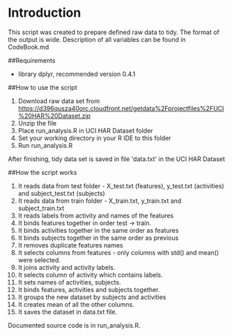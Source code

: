 Introduction
============
This script was created to prepare defined raw data to tidy.
The format of the output is wide.
Description of all variables can be found in CodeBook.md

##Requirements
* library dplyr, recommended version 0.4.1

##How to use the script
1. Download raw data set from https://d396qusza40orc.cloudfront.net/getdata%2Fprojectfiles%2FUCI%20HAR%20Dataset.zip
2. Unzip the file 
3. Place run_analysis.R in UCI HAR Dataset folder
4. Set your working directory in your R IDE to this folder
5. Run run_analysis.R

After finishing, tidy data set is saved in file 'data.txt' in the UCI HAR Dataset

##How the script works
1. It reads data from test folder - X_test.txt (features), y_test.txt (activities) and subject_test.txt (subjects)
2. It reads data from train folder - X_train.txt, y_train.txt and subject_train.txt
3. It reads labels from activity and names of the features
4. It binds features together in order test -> train. 
5. It binds activities together in the same order as features
6. It binds subjects together in the same order as previous
7. It removes duplicate features names
8. It selects columns from features - only columns with std() and mean() were selected.
9. It joins activity and activity labels.
10. It selects column of activity which contains labels.
11. It sets names of activities, subjects.
12. It binds features, activities and subjects together.
13. It groups the new dataset by subjects and activities
14. It creates mean of all the other columns.
15. It saves the dataset in data.txt file.

Documented source code is in run_analysis.R.




